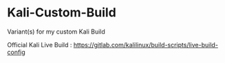 # Kali-Custom-Build

Variant(s) for my custom Kali Build

Official Kali Live Build : https://gitlab.com/kalilinux/build-scripts/live-build-config
